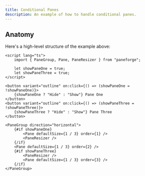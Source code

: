 ```yaml
---
title: Conditional Panes
description: An example of how to handle conditional panes.
---
```


<script>
	import { ConditionalDemo } from '$lib/components/demos'
</script>

<div class="flex flex-col gap-4">
	<ConditionalDemo />
</div>

## Anatomy

Here's a high-level structure of the example above:

```svelte
<script lang="ts">
	import { PaneGroup, Pane, PaneResizer } from "paneforge";

	let showPaneOne = true;
	let showPaneThree = true;
</script>

<button variant="outline" on:click={() => (showPaneOne = !showPaneOne)}>
	{showPaneOne ? "Hide" : "Show"} Pane One
</button>
<button variant="outline" on:click={() => (showPaneThree = !showPaneThree)}>
	{showPaneThree ? "Hide" : "Show"} Pane Three
</button>

<PaneGroup direction="horizontal">
	{#if showPaneOne}
		<Pane defaultSize={1 / 3} order={1} />
		<PaneResizer />
	{/if}
	<Pane defaultSize={1 / 3} order={2} />
	{#if showPaneThree}
		<PaneResizer />
		<Pane defaultSize={1 / 3} order={3} />
	{/if}
</PaneGroup>
```
